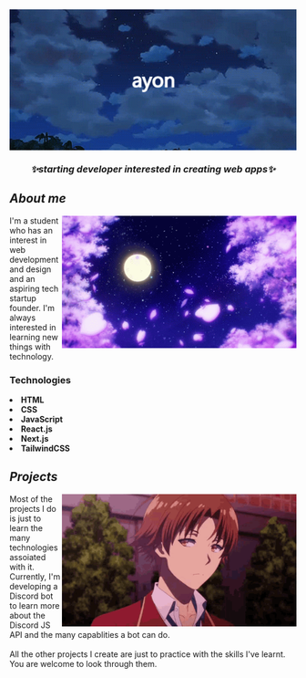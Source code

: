 <img src="kdrpuEBH.gif" width=1000 align="center">
<h3 align="center"><i>✨starting developer interested in creating web apps✨</i></h3>

<div>
   <h2 align="left"><i>About me</i></h2>
  <img src="c76bd053b15bad840c0c8df71e4ebe69.gif" width=412 align="right">
  <p>I'm a student who has an interest in web development and design and an aspiring tech startup founder. I'm always interested in learning new things with technology.
</p>
  
<h3>Technologies</h3>
   <li><b>HTML</b></li>
   <li><b>CSS</b></li>
   <li><b>JavaScript</b></li>
   <li><b>React.js</b></li>
   <li><b>Next.js</b></li>
   <li><b>TailwindCSS</b></li>
 </div>

<div>
 
  <h2><i>Projects</i></h2>
  <img src="ayanokouji-classroom-of-the-elite.gif" width=412 align="right">
  <p align="left">Most of the projects I do is just to learn the many technologies assoiated with it. Currently, I'm developing a Discord bot to learn more about the Discord JS API and the many capablities a bot can do.
  <br>
   <br>
  All the other projects I create are just to practice with the skills I've learnt. You are welcome to look through them.
 </div>

